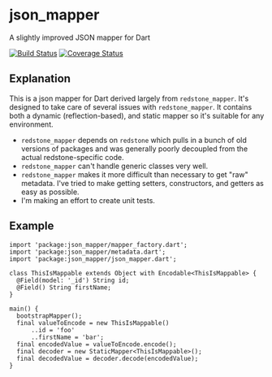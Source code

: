 # json_mapper

A slightly improved JSON mapper for Dart

[![Build Status](https://travis-ci.org/llamadonica/json_mapper.svg?branch=master)](https://travis-ci.org/llamadonica/json_mapper)
[![Coverage Status](https://coveralls.io/repos/github/llamadonica/json_mapper/badge.svg?branch=master)](https://coveralls.io/github/llamadonica/json_mapper?branch=master)

## Explanation

This is a json mapper for Dart derived largely from `redstone_mapper`. It's designed to take care of
several issues with `redstone_mapper`. It contains both a dynamic (reflection-based), and static
mapper so it's suitable for any environment.

* `redstone_mapper` depends on `redstone` which pulls in a bunch of old versions of 
  packages and was generally poorly decoupled from the actual redstone-specific code.
* `redstone_mapper` can't handle generic classes very well.
* `redstone_mapper` makes it more difficult than necessary to get "raw" metadata.
  I've tried to make getting setters, constructors, and getters as easy as possible.
* I'm making an effort to create unit tests.
  
## Example

    import 'package:json_mapper/mapper_factory.dart';
    import 'package:json_mapper/metadata.dart';
    import 'package:json_mapper/json_mapper.dart';
    
    class ThisIsMappable extends Object with Encodable<ThisIsMappable> {
      @Field(model: '_id') String id;
      @Field() String firstName;
    }
    
    main() {
      bootstrapMapper();
      final valueToEncode = new ThisIsMappable()
          ..id = 'foo'
          ..firstName = 'bar';
      final encodedValue = valueToEncode.encode();
      final decoder = new StaticMapper<ThisIsMappable>();
      final decodedValue = decoder.decode(encodedValue);
    }
    
    
